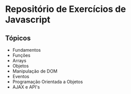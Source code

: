 # Repositório de Exercícios de Javascript

## Tópicos

   - Fundamentos 
   - Funções
   - Arrays
   - Objetos
   - Manipulação de DOM
   - Eventos
   - Programação Orientada a Objetos
   - AJAX e API's

